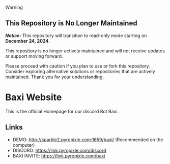 > [!WARNING]
> 
> This Repository is No Longer Maintained
> ---
> 
> ***Notice:*** This repository will transition to read-only mode starting on **December 24, 2024**.
>
> This repository is no longer actively maintained and will not receive updates or support moving forward.
>
> Please proceed with caution if you plan to use or fork this repository. Consider exploring alternative solutions or repositories that are actively maintained.
> Thank you for your understanding.


# Baxi Website
 This is the official Homepage for our discord Bot Baxi. 

## Links
 - DEMO: http://sparkle2.pyropixle.com:1659/baxi/ (Recommended on the computer)
 - DISCORD: https://link.pyropixle.com/discord
 - BAXI INVITE: https://link.pyropixle.com/baxi
